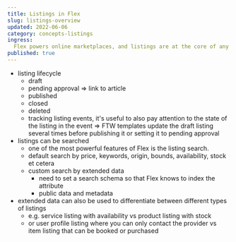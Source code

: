 ```yaml
---
title: Listings in Flex
slug: listings-overview
updated: 2022-06-06
category: concepts-listings
ingress:
  Flex powers online marketplaces, and listings are at the core of any marketplace. This article explains the different aspects of listings in Flex.
published: true
---
```


- listing lifecycle
  - draft
  - pending approval => link to article
  - published
  - closed
  - deleted
  - tracking listing events, it's useful to also pay attention to the state of the listing in the event => FTW templates update the draft listing several times before publishing it or setting it to pending approval
- listings can be searched
  - one of the most powerful features of Flex is the listing search.
  - default search by price, keywords, origin, bounds, availability, stock et cetera
  - custom search by extended data
    - need to set a search schema so that Flex knows to index the attribute
    - public data and metadata
- extended data can also be used to differentiate between different types of listings
  - e.g. service listing with availability vs product listing with stock
  - or user profile listing where you can only contact the provider vs item listing that can be booked or purchased


